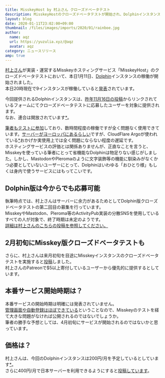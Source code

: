 ```yaml
---
title: MisskeyHost by 村上さん クローズドベータテスト
description: MisskeyHostのクローズドベータテストが開始され、Dolphinインスタンスの稼働が始まっています。Misskeyのインスタンスの提供もまもなくです。
layout: blog
date: 2020-01-11T23:02:00+09:00
thumbnail: /files/images/imports/2020/01/rainboe.jpg
author:
  name: aqz
  url: https://yuzulia.xyz/@aqz
  avatar: aqz
category: ニュースリリース
amp: true
---
```

[村上さん](../../../wiki/culture/users/AureoleArk)が実装・運営するMisskeyホスティングサービス「MisskeyHost」のクローズドベータテストにおいて、本日1月11日、[Dolphin](../../../wiki/culture/softwares/dolphin)インスタンスの稼働が開始されました。  
本日20時現在で9インスタンスが稼働していると[発表](https://misskey.io/notes/82d2felwnu)されています。

今回提供されるDolphinインスタンスは、[昨年11月16日の投稿](https://misskey.io/notes/80580dnodb)からリンクされているフォームにてクローズドベータテストに応募したユーザーを対象に提供されます。  
なお、連合は開放されています[*](https://misskey.io/notes/82bn1ktu92)。

[筆者もテストに参加](https://tmin.mhdp.me/@aqz)しており、数時間程度の稼働ですが全く問題なく使用できています。[サーバーがヨーロッパにあるらしい](https://misskey.io/notes/82cj2hertl)ですが、CloudFlare Argoが使われている[*](https://misskey.io/notes/82cjfgaoob)おかげか実使用上では全く問題にならない程度の遅延です。  
ホスティングサービスの評価とは関係ありませんが、正直なことを言うと、Misskeyを使っている筆者にとって省機能なDolphinは物足りない感じがしました。しかし、MastodonやPleromaのように文字装飾等の機能に馴染みがなくかつ必要としていないユーザーにとって、Dolphinはいわゆる「おひとり様」もしくは身内で使うサービスにはもってこいです。

## Dolphin版は今からでも応募可能
執筆時点では、村上さんはサーバーに余力があるためとしてDolphin版クローズドベータテストの第二回目の募集を行っています。  
MisskeyやMastodon、Pleroma等のActivityPub実装の分散SNSを使用しているすべての人が対象で、終了時期は未定のようです。  
[詳細は村上さんのこちらの投稿を参照してください。](https://misskey.io/notes/82cxd10wu5)

## 2月初旬にMisskey版クローズドベータテストも
さらに、村上さんは来月初旬を目途にMisskeyインスタンスのクローズドベータテストを実施すると[投稿](https://misskey.io/notes/82d37rruku)しました。  
村上さんのPatreonで$5以上寄付しているユーザーから優先的に提供するとしています。

## 本番サービス開始時期は？
本番サービスの開始時期は明確には発表されていません。  
[管理画面や自動登録はほぼできている](https://misskey.io/notes/82bmz31ebo)ということなので、Misskeyのテストを経て大きな問題がなければ公開されるのではないでしょうか。  
筆者の勝手な予想としては、4月初旬にサービスが開始されるのではないかと思っています。

## 価格は？
村上さんは、今回のDolphinインスタンスは200円/月を予定しているとしています[*](https://misskey.io/notes/82cj9rei08)。  
さらに400円/月で日本サーバーを利用できるようにすると[投稿しています](https://misskey.io/notes/82cjd0zych)。
